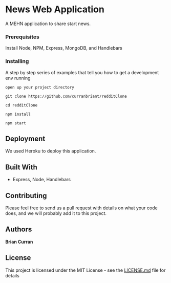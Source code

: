 # News Web Application

A MEHN application to share start news.


### Prerequisites

Install Node, NPM, Express, MongoDB, and Handlebars

### Installing

A step by step series of examples that tell you how to get a development env running

```
open up your project directory
```

```
git clone https://github.com/curranbriant/redditClone
```

```
cd redditClone
```

```
npm install
```

```
npm start
```

## Deployment

We used Heroku to deploy this application.

## Built With

- Express, Node, Handlebars


## Contributing

Please feel free to send us a pull request with details on what your code does, and we will probably add it to this project.

## Authors

**Brian Curran**

## License

This project is licensed under the MIT License - see the [LICENSE.md](LICENSE.md) file for details
